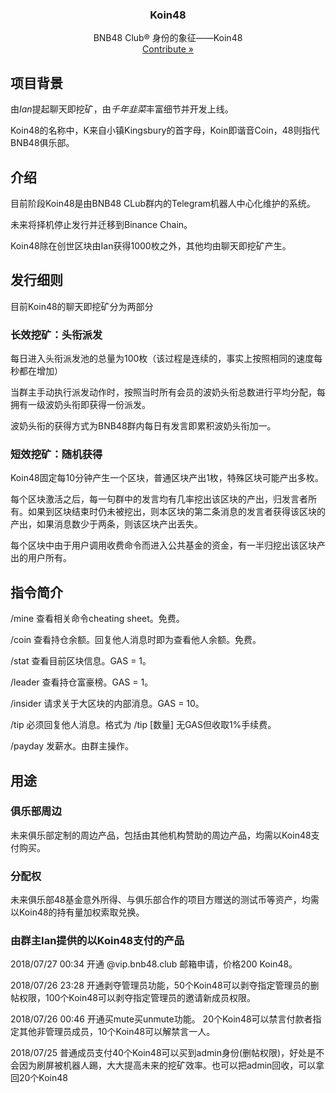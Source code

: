 <p>
  <h3 align="center">Koin48</h3>
  <p align="center">
    BNB48 Club&reg; 身份的象征——Koin48
  <br />
  <a href='https://github.com/BNB48Club/koin48'>Contribute »</a>
  </p>
</p>

## 项目背景
由*Ian*提起聊天即挖矿，由*千年韭菜*丰富细节并开发上线。

Koin48的名称中，K来自小镇Kingsbury的首字母，Koin即谐音Coin，48则指代BNB48俱乐部。

## 介绍
目前阶段Koin48是由BNB48 CLub群内的Telegram机器人中心化维护的系统。

未来将择机停止发行并迁移到Binance Chain。

Koin48除在创世区块由Ian获得1000枚之外，其他均由聊天即挖矿产生。

## 发行细则
目前Koin48的聊天即挖矿分为两部分

### 长效挖矿：头衔派发

每日进入头衔派发池的总量为100枚（该过程是连续的，事实上按照相同的速度每秒都在增加）

当群主手动执行派发动作时，按照当时所有会员的波奶头衔总数进行平均分配，每拥有一级波奶头衔即获得一份派发。

波奶头衔的获得方式为BNB48群内每日有发言即累积波奶头衔加一。

### 短效挖矿：随机获得
Koin48固定每10分钟产生一个区块，普通区块产出1枚，特殊区块可能产出多枚。

每个区块激活之后，每一句群中的发言均有几率挖出该区块的产出，归发言者所有。如果到区块结束时仍未被挖出，则本区块的第二条消息的发言者获得该区块的产出，如果消息数少于两条，则该区块产出丢失。

每个区块中由于用户调用收费命令而进入公共基金的资金，有一半归挖出该区块产出的用户所有。

## 指令简介
/mine     查看相关命令cheating sheet。免费。

/coin     查看持仓余额。回复他人消息时即为查看他人余额。免费。

/stat     查看目前区块信息。GAS = 1。

/leader   查看持仓富豪榜。GAS = 1。

/insider  请求关于大区块的内部消息。GAS = 10。

/tip      必须回复他人消息。格式为 /tip [数量] 无GAS但收取1%手续费。

/payday   发薪水。由群主操作。

## 用途
### 俱乐部周边
未来俱乐部定制的周边产品，包括由其他机构赞助的周边产品，均需以Koin48支付购买。

### 分配权
未来俱乐部48基金意外所得、与俱乐部合作的项目方赠送的测试币等资产，均需以Koin48的持有量加权索取兑换。

### 由群主Ian提供的以Koin48支付的产品
2018/07/27 00:34 开通 @vip.bnb48.club 邮箱申请，价格200 Koin48。

2018/07/26 23:28 开通剥夺管理员功能，50个Koin48可以剥夺指定管理员的删帖权限，100个Koin48可以剥夺指定管理员的邀请新成员权限。

2018/07/26 00:46 开通买mute买unmute功能。 20个Koin48可以禁言付款者指定其他非管理员成员，10个Koin48可以解禁言一人。

2018/07/25 普通成员支付40个Koin48可以买到admin身份(删帖权限)，好处是不会因为刷屏被机器人踢，大大提高未来的挖矿效率。也可以把admin回收，可以拿回20个Koin48
